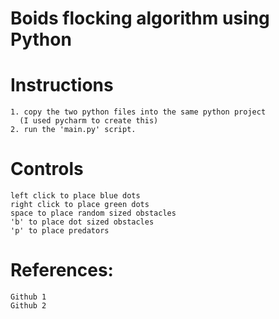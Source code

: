 # Boids flocking algorithm using Python

# Instructions
```
1. copy the two python files into the same python project
  (I used pycharm to create this)
2. run the 'main.py' script.
```
# Controls
```
left click to place blue dots
right click to place green dots
space to place random sized obstacles
'b' to place dot sized obstacles
'p' to place predators
```
# References:
```
Github 1
Github 2
```